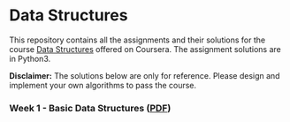 # Data Structures
This repository contains all the assignments and their solutions for the course [Data Structures](https://www.coursera.org/learn/data-structures?specialization=data-structures-algorithms) offered on Coursera. The assignment solutions are in Python3.

**Disclaimer:** The solutions below are only for reference. Please design and implement your own algorithms to pass the course.

### Week 1 - Basic Data Structures ([PDF](https://github.com/Tharun-tharun/Data-Structures-and-Algorithms/blob/master/2-Data-Structures/Assignment-Descriptions/week1_basic_data_structures.pdf))
